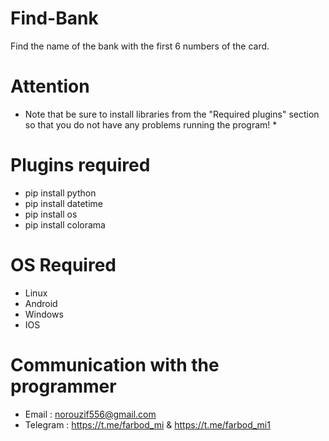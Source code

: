 # Find-Bank
Find the name of the bank with the first 6 numbers of the card.

# Attention
* Note that be sure to install libraries from the "Required plugins" section so that you do not have any problems running the program! *

# Plugins required
- pip install python
- pip install datetime
- pip install os
- pip install colorama

# OS Required
- Linux
- Android
- Windows
- IOS

# Communication with the programmer
- Email : norouzif556@gmail.com
- Telegram : https://t.me/farbod_mi & https://t.me/farbod_mi1
